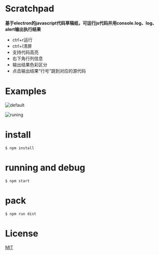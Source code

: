 # Scratchpad

**基于electron的javascript代码草稿纸，可运行js代码并用console.log、log、alert输出执行结果**

- ctrl+r运行
- ctrl+l清屏
- 支持代码高亮
- 右下角行列信息
- 输出结果色彩区分
- 点击输出结果“行号”跳到对应的源代码

# Examples

![default](https://resyu.github.io/images/default.jpg)

![runing](https://resyu.github.io/images/run.jpg)

# install

```shell
$ npm install
```

# running and debug

```shell
$ npm start
```

# pack

```shell
$ npm run dist
```
# License
[MIT](http://opensource.org/licenses/MIT)
